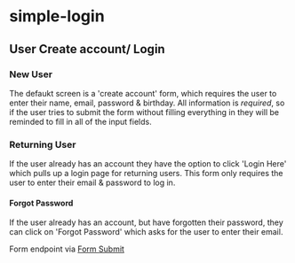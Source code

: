 # simple-login

## User Create account/ Login

### New User
The defaukt screen is a 'create account' form, which requires the user to enter their name, email, password & birthday. All information is *required*, so if the user tries to submit the form without filling everything in they will be reminded to fill in all of the input fields.

### Returning User
If the user already has an account they have the option to click 'Login Here' which pulls up a login page for returning users. This form only requires the user to enter their email & password to log in.

#### Forgot Password
If the user already has an account, but have forgotten their password, they can click on 'Forgot Password' which asks for the user to enter their email.

Form endpoint via [Form Submit](https://formsubmit.co/) 
